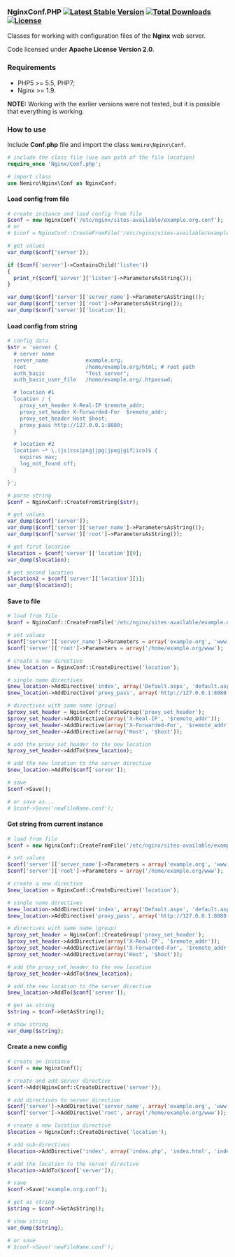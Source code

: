 ### NginxConf.PHP [![Latest Stable Version](https://poser.pugx.org/aleksey.nemiro/nginxconf.php/v/stable)](https://packagist.org/packages/aleksey.nemiro/nginxconf.php) [![Total Downloads](https://poser.pugx.org/aleksey.nemiro/nginxconf.php/downloads)](https://packagist.org/packages/aleksey.nemiro/nginxconf.php) [![License](https://poser.pugx.org/aleksey.nemiro/nginxconf.php/license)](https://packagist.org/packages/aleksey.nemiro/nginxconf.php)

Classes for working with configuration files of the **Nginx** web server.

Code licensed under **Apache License Version 2.0**.

### Requirements

* PHP5 >= 5.5, PHP7;
* Nginx >= 1.9.

**NOTE:** Working with the earlier versions were not tested, but it is possible that everything is working.

### How to use

Include **Conf.php** file and import the class ``Nemiro\Nginx\Conf``.

```PHP
# include the class file (use own path of the file location)
require_once 'Nginx/Conf.php';

# import class
use Nemiro\Nginx\Conf as NginxConf;
```

#### Load config from file

```PHP
# create instance and load config from file
$conf = new NginxConf('/etc/nginx/sites-available/example.org.conf');
# or
# $conf = NginxConf::CreateFromFile('/etc/nginx/sites-available/example.org.conf');

# get values
var_dump($conf['server']);

if ($conf['server']->ContainsChild('listen'))
{
  print_r($conf['server']['listen']->ParametersAsString());
}

var_dump($conf['server']['server_name']->ParametersAsString());
var_dump($conf['server']['root']->ParametersAsString());
var_dump($conf['server']['location']);
```

#### Load config from string

```PHP
# config data
$str = 'server {
  # server name
  server_name            example.org;
  root                   /home/example.org/html; # root path
  auth_basic             "Test server";
  auth_basic_user_file   /home/example.org/.htpasswd;

  # location #1
  location / {
    proxy_set_header X-Real-IP $remote_addr;
    proxy_set_header X-Forwarded-For  $remote_addr;
    proxy_set_header Host $host;
    proxy_pass http://127.0.0.1:8080;
  }

  # location #2
  location ~* \.(js|css|png|jpg|jpeg|gif|ico)$ {
    expires max;
    log_not_found off;
  }

}';

# parse string
$conf = NginxConf::CreateFromString($str);

# get values
var_dump($conf['server']);
var_dump($conf['server']['server_name']->ParametersAsString());
var_dump($conf['server']['root']->ParametersAsString());

# get first location
$location = $conf['server']['location'][0];
var_dump($location);

# get second location
$location2 = $conf['server']['location'][1];
var_dump($location2);
```

#### Save to file

```PHP
# load from file
$conf = NginxConf::CreateFromFile('/etc/nginx/sites-available/example.org.conf');

# set values
$conf['server']['server_name']->Parameters = array('example.org', 'www.example.org');
$conf['server']['root']->Parameters = array('/home/example.org/www');

# create a new directive
$new_location = NginxConf::CreateDirective('location');

# single name directives
$new_location->AddDirective('index', array('Default.aspx', 'default.aspx'));
$new_location->AddDirective('proxy_pass', array('http://127.0.0.1:8080'));

# directives with same name (group)
$proxy_set_header = NginxConf::CreateGroup('proxy_set_header');
$proxy_set_header->AddDirective(array('X-Real-IP', '$remote_addr'));
$proxy_set_header->AddDirective(array('X-Forwarded-For', '$remote_addr'));
$proxy_set_header->AddDirective(array('Host', '$host'));

# add the proxy_set_header to the new location
$proxy_set_header->AddTo($new_location);

# add the new location to the server directive
$new_location->AddTo($conf['server']);

# save
$conf->Save();

# or save as...
# $conf->Save('newFileName.conf');
```

#### Get string from current instance

```PHP
# load from file
$conf = new NginxConf::CreateFromFile('/etc/nginx/sites-available/example.org.conf');

# set values
$conf['server']['server_name']->Parameters = array('example.org', 'www.example.org');
$conf['server']['root']->Parameters = array('/home/example.org/www');

# create a new directive
$new_location = NginxConf::CreateDirective('location');

# single name directives
$new_location->AddDirective('index', array('Default.aspx', 'default.aspx'));
$new_location->AddDirective('proxy_pass', array('http://127.0.0.1:8080'));

# directives with same name (group)
$proxy_set_header = NginxConf::CreateGroup('proxy_set_header');
$proxy_set_header->AddDirective(array('X-Real-IP', '$remote_addr'));
$proxy_set_header->AddDirective(array('X-Forwarded-For', '$remote_addr'));
$proxy_set_header->AddDirective(array('Host', '$host'));

# add the proxy_set_header to the new location
$proxy_set_header->AddTo($new_location);

# add the new location to the server directive
$new_location->AddTo($conf['server']);

# get as string
$string = $conf->GetAsString();

# show string
var_dump($string);
```

#### Create a new config

```PHP
# create an instance
$conf = new NginxConf();

# create and add server directive
$conf->Add(NginxConf::CreateDirective('server'));

# add directives to server directive
$conf['server']->AddDirective('server_name', array('example.org', 'www.example.org'));
$conf['server']->AddDirective('root', array('/home/example.org/www'));

# create a new location directive
$location = NginxConf::CreateDirective('location');

# add sub-directives
$location->AddDirective('index', array('index.php', 'index.html', 'index.htm'));

# add the location to the server directive
$location->AddTo($conf['server']);

# save
$conf->Save('example.org.conf');

# get as string
$string = $conf->GetAsString();

# show string
var_dump($string);

# or save
# $conf->Save('newFileName.conf');
```